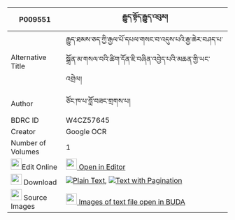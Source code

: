 |P009551|རྒྱུད་སྟོད་རྒྱུད་འབུམ། 
| --- | --- 
|Alternative Title |རྒྱུད་ཐམས་ཅད་ཀྱི་རྒྱལ་པོ་དཔལ་གསང་བ་འདུས་པའི་རྒྱ་ཆེར་བཤད་པ་སྒྲོན་མ་གསལ་བའི་ཚིག་དོན་ཇི་བཞིན་འབྱེད་པའི་མཆན་གྱི་ཡང་འགྲེལ།
|Author| ཙོང་ཁ་པ་བློ་བཟང་གྲགས་པ།
|BDRC ID | W4CZ57645
|Creator | Google OCR
|Number of Volumes| 1
|<img width="25" src="https://img.icons8.com/color/25/000000/edit-property.png">Edit Online| [<img width="25" src="https://avatars.githubusercontent.com/u/45091458?s=200&v=4"> Open in Editor](http://editor.openpecha.org/P009551)
|<img width="25" src="https://img.icons8.com/fluent/48/000000/download-2.png"/>  Download | [![](https://img.icons8.com/color/20/000000/txt.png)Plain Text](https://github.com/Openpecha/P009551/releases/download/v1/gyu_togyu_bum_plain_P009551.zip), [![](https://img.icons8.com/color/20/000000/txt.png)Text with Pagination](https://github.com/Openpecha/P009551/releases/download/v1/gyu_togyu_bum_pages_P009551.zip)
|<img width="25" src="https://img.icons8.com/plasticine/100/000000/pictures-folder.png"/>  Source Images | [<img width="25" src="https://library.bdrc.io/icons/BUDA-small.svg"> Images of text file open in BUDA](https://library.bdrc.io/show/bdr:W4CZ57645)